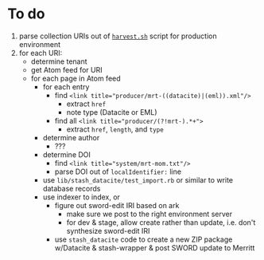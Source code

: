 # To do

1. parse collection URIs out of [`harvest.sh`](data/harvest.sh) script for production environment
2. for each URI:
   - determine tenant
   - get Atom feed for URI
   - for each page in Atom feed
     - for each entry
       - find `<link title="producer/mrt-((datacite)|(eml)).xml"/>`
         - extract `href`
         - note type (Datacite or EML)
       - find all `<link title="producer/(?!mrt-).*+">`
         - extract `href`, `length`, and `type`
     - determine author
       - ???
     - determine DOI
       - find `<link title="system/mrt-mom.txt"/>`
       - parse DOI out of `localIdentifier:` line
     - use `lib/stash_datacite/test_import.rb` or similar to write database records
     - use indexer to index, or
       - figure out sword-edit IRI based on ark
         - make sure we post to the right environment server
         - for dev & stage, allow create rather than update, i.e. don't synthesize sword-edit IRI
       - use `stash_datacite` code to create a new ZIP package w/Datacite & stash-wrapper & post SWORD update to Merritt
